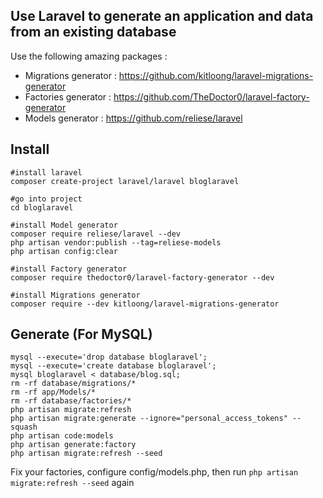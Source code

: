 ## Use Laravel to generate an application and data from an existing database

Use the following amazing packages : 

- Migrations generator : https://github.com/kitloong/laravel-migrations-generator
- Factories generator : https://github.com/TheDoctor0/laravel-factory-generator
- Models generator : https://github.com/reliese/laravel 

## Install 

```
#install laravel
composer create-project laravel/laravel bloglaravel

#go into project
cd bloglaravel

#install Model generator
composer require reliese/laravel --dev
php artisan vendor:publish --tag=reliese-models
php artisan config:clear

#install Factory generator
composer require thedoctor0/laravel-factory-generator --dev

#install Migrations generator
composer require --dev kitloong/laravel-migrations-generator
```

## Generate (For MySQL)

```
mysql --execute='drop database bloglaravel';
mysql --execute='create database bloglaravel';
mysql bloglaravel < database/blog.sql;
rm -rf database/migrations/*
rm -rf app/Models/*
rm -rf database/factories/*
php artisan migrate:refresh
php artisan migrate:generate --ignore="personal_access_tokens" --squash
php artisan code:models
php artisan generate:factory
php artisan migrate:refresh --seed
```

Fix your factories, configure config/models.php, then run `php artisan migrate:refresh --seed` again
